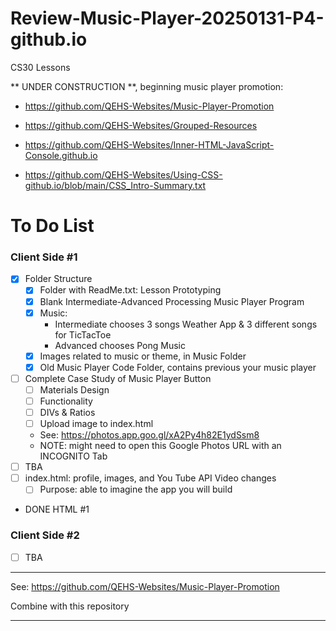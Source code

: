 # Review-Music-Player-20250131-P4-github.io
CS30 Lessons

** UNDER CONSTRUCTION **, beginning music player promotion:
- https://github.com/QEHS-Websites/Music-Player-Promotion

- https://github.com/QEHS-Websites/Grouped-Resources

- https://github.com/QEHS-Websites/Inner-HTML-JavaScript-Console.github.io

- https://github.com/QEHS-Websites/Using-CSS-github.io/blob/main/CSS_Intro-Summary.txt

# To Do List

### Client Side #1
- [x] Folder Structure
    - [X] Folder with ReadMe.txt: Lesson Prototyping
    - [x] Blank Intermediate-Advanced Processing Music Player Program
    - [x] Music:
        - Intermediate chooses 3 songs Weather App & 3 different songs for TicTacToe
        - Advanced chooses Pong Music
    - [x] Images related to music or theme, in Music Folder
    - [x] Old Music Player Code Folder, contains previous your music player
- [ ] Complete Case Study of Music Player Button
    - [ ] Materials Design
    - [ ] Functionality
    - [ ] DIVs & Ratios
    - [ ] Upload image to index.html
    - See: https://photos.app.goo.gl/xA2Py4h82E1ydSsm8
    - NOTE: might need to open this Google Photos URL with an INCOGNITO Tab
- [ ] TBA
- [ ] index.html: profile, images, and You Tube API Video changes
    - [ ] Purpose: able to imagine the app you will build
- DONE HTML #1

### Client Side #2
- [ ] TBA

---

See: https://github.com/QEHS-Websites/Music-Player-Promotion

Combine with this repository

---

